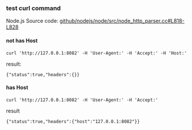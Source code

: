 ### test curl command

Node.js Source code: [github/nodejs/node/src/node_http_parser.cc#L818-L828](https://github.com/nodejs/node/blob/9eff8191f244bd321a43355dcac8c712afc382bd/src/node_http_parser.cc#L818-L828)

#### not has Host

```shell
curl 'http://127.0.0.1:8082' -H 'User-Agent:' -H 'Accept:' -H 'Host:'
```

result:

```
{"status":true,"headers":{}}
```

#### has Host

```shell
curl 'http://127.0.0.1:8082' -H 'User-Agent:' -H 'Accept:'
```

result

```
{"status":true,"headers":{"host":"127.0.0.1:8082"}}
```

